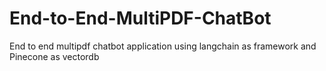 # End-to-End-MultiPDF-ChatBot
End to end multipdf chatbot application using langchain as framework and Pinecone as vectordb

